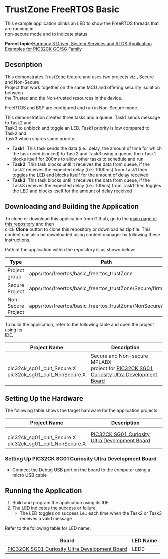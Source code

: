 # TrustZone FreeRTOS Basic

This example application blinks an LED to show the FreeRTOS threads that are running in<br /> non-secure mode and to indicate status.

**Parent topic:**[Harmony 3 Driver, System Services and RTOS Application Examples for PIC32CK GC/SG Family](GUID-CDB24A84-49B8-4114-B4EF-E80CFD24D7D9.md)

## Description

This demonstrates TrustZone feature and uses two projects viz., Secure and Non-Secure<br /> Project that work together on the same MCU and offering security isolation between<br /> the Trusted and the Non-trusted resources in the device.

FreeRTOS and BSP are configured and run in Non-Secure mode.

This demonstration creates three tasks and a queue. Task1 sends message to Task2 and<br /> Task3 to unblock and toggle an LED. Task1 priority is low compared to Task2 and<br /> Task3 which shares same priority.

-   **Task1**: This task sends the data \(i.e.: delay, the amount of time for which the task need blocked\) to Task2 and Task3 using a queue, then Task1 blocks itself for 200ms to allow other tasks to schedule and run
-   **Task2**: This task blocks until it receives the data from queue, if the Task2 receives the expected delay \(i.e.: 1000ms\) from Task1 then toggles the LED and blocks itself for the amount of delay received
-   **Task3**: This task blocks until it receives the data from queue, if the Task3 receives the expected delay \(i.e.: 100ms\) from Task1 then toggles the LED and blocks itself for the amount of delay received

## Downloading and Building the Application

To clone or download this application from Github, go to the [main page of this repository](https://github.com/Microchip-MPLAB-Harmony/core_apps_pic32ck_sg_gc) and then<br /> click **Clone** button to clone this repository or download as zip file. This<br /> content can also be downloaded using content manager by following these [instructions](https://github.com/Microchip-MPLAB-Harmony/contentmanager/wiki).

Path of the application within the repository is as shown below:

|Type|Path|
|----|----|
|Project<br /> group|apps/rtos/freertos/basic\_freertos\_trustZone|
|Secure<br /> Project|apps/rtos/freertos/basic\_freertos\_trustZone/Secure/firmware|
|Non-Secure<br /> Project|apps/rtos/freertos/basic\_freertos\_trustZone/NonSecure/firmware|

To build the application, refer to the following table and open the project using its<br /> IDE.

|Project Name|Description|
|------------|-----------|
|<br /> pic32ck\_sg01\_cult\_Secure.X<br /> pic32ck\_sg01\_cult\_NonSecure.X<br />|Secure and Non-secure MPLABX<br /> project for [PIC32CK SG01 Curiosity Ultra Development Board](https://www.microchip.com/en-us/development-tool/ea14v17a)|

## Setting Up the Hardware

The following table shows the target hardware for the application projects.

|Project Name|Description|
|------------|-----------|
|<br /> pic32ck\_sg01\_cult\_Secure.X<br /> pic32ck\_sg01\_cult\_NonSecure.X<br />|[PIC32CK SG01 Curiosity Ultra Development Board](https://www.microchip.com/en-us/development-tool/ea14v17a)|

### Setting Up PIC32CK SG01 Curiosity Ultra Development Board

-   Connect the Debug USB port on the board to the computer using a micro USB cable

## Running the Application

1.  Build and program the application using its IDE
2.  The LED indicates the success or failure.
    -   The LED toggles on success i.e.: each time when the Task2 or Task3 receives a valid message

Refer to the following table for LED name:

|Board|LED Name|
|-----|--------|
|[PIC32CK SG01 Curiosity Ultra Development Board](https://www.microchip.com/en-us/development-tool/ea14v17a)|LED0|

